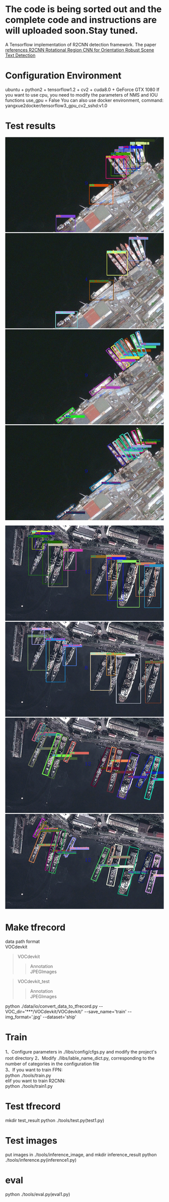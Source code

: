 # The code is being sorted out and the complete code and instructions are will uploaded soon.Stay tuned.

A Tensorflow implementation of R2CNN detection framework. The paper [references R2CNN Rotational Region CNN for Orientation Robust Scene Text Detection](https://arxiv.org/abs/1706.09579)

# Configuration Environment
ubuntu + python2 + tensorflow1.2 + cv2 + cuda8.0 + GeForce GTX 1080
If you want to use cpu, you need to modify the parameters of NMS and IOU functions use_gpu = False
You can also use docker environment, command: yangxue2docker/tensorflow3_gpu_cv2_sshd:v1.0

# Test results   
![01](tools/test_result/07_horizontal_gt.jpg)   
![02](tools/test_result/07_horizontal_fpn.jpg)   
![03](tools/test_result/07_rotate_gt.jpg)   
![04](tools/test_result/07_rotate_fpn.jpg)  

![05](tools/test_result/08_horizontal_gt.jpg)    
![06](tools/test_result/08_horizontal_fpn.jpg)    
![07](tools/test_result/08_rotate_gt.jpg)    
![08](tools/test_result/08_rotate_fpn.jpg)    

# Make tfrecord    
data path format  
VOCdevkit  
>VOCdevkit  
>>Annotation  
>>JPEGImages   

>VOCdevkit_test   
>>Annotation   
>>JPEGImages   

python ./data/io/convert_data_to_tfrecord.py --VOC_dir='***/VOCdevkit/VOCdevkit/' --save_name='train' --img_format='.jpg' --dataset='ship'


# Train
1、Configure parameters in ./libs/config/cfgs.py and modify the project's root directory
2、Modify ./libs/lable_name_dict.py, corresponding to the number of categories in the configuration file   
3、If you want to train FPN:        
     python ./tools/train.py       
  elif you want to train R2CNN:     
  	 python ./tools/train1.py

# Test tfrecord 
mkdir test_result
python ./tools/test.py(test1.py)   

# Test images  
put images in ./tools/inference_image, and mkdir inference_result
python ./tools/inference.py(inference1.py)   

# eval   
python ./tools/eval.py(eval1.py)
